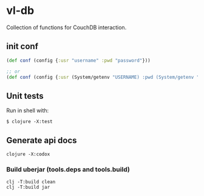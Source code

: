 # vl-db

Collection of functions for CouchDB interaction.

## init conf

```clojure
(def conf (config {:usr "username" :pwd "password"}))

;; or
(def conf (config {:usr (System/getenv "USERNAME) :pwd (System/getenv "PASSWD")}))

```


## Unit tests 

Run in shell with:

```shell
$ clojure -X:test
```

## Generate api docs

```shell
clojure -X:codox
```

### Build uberjar (tools.deps and tools.build)

```shell
clj -T:build clean
clj -T:build jar
```

